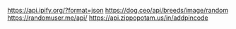 https://api.ipify.org/?format=json
https://dog.ceo/api/breeds/image/random
https://randomuser.me/api/
https://api.zippopotam.us/in/addpincode
